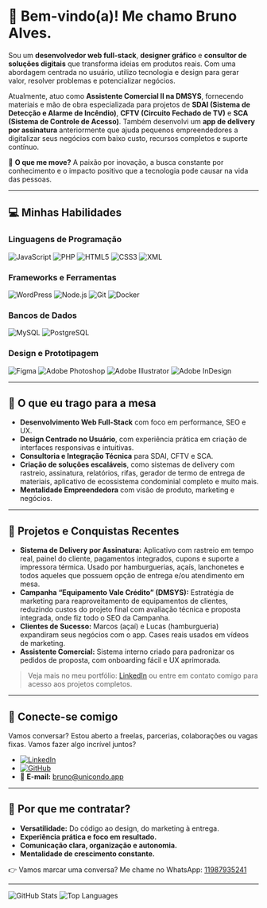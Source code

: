 
# 👋 Bem-vindo(a)! Me chamo Bruno Alves.

Sou um **desenvolvedor web full-stack**, **designer gráfico** e **consultor de soluções digitais** que transforma ideias em produtos reais. Com uma abordagem centrada no usuário, utilizo tecnologia e design para gerar valor, resolver problemas e potencializar negócios.

Atualmente, atuo como **Assistente Comercial II na DMSYS**, fornecendo materiais e mão de obra especializada para projetos de **SDAI (Sistema de Detecção e Alarme de Incêndio)**, **CFTV (Circuito Fechado de TV)** e **SCA (Sistema de Controle de Acesso)**. Também desenvolvi um **app de delivery por assinatura** anteriormente que ajuda pequenos empreendedores a digitalizar seus negócios com baixo custo, recursos completos e suporte contínuo.

🚀 **O que me move?** A paixão por inovação, a busca constante por conhecimento e o impacto positivo que a tecnologia pode causar na vida das pessoas.

---

## 💻 Minhas Habilidades

### Linguagens de Programação
![JavaScript](https://img.shields.io/badge/JavaScript-F7DF1E?style=for-the-badge&logo=javascript&logoColor=black) 
![PHP](https://img.shields.io/badge/PHP-777BB4?style=for-the-badge&logo=php&logoColor=white) 
![HTML5](https://img.shields.io/badge/HTML5-E34F26?style=for-the-badge&logo=html5&logoColor=white) 
![CSS3](https://img.shields.io/badge/CSS3-1572B6?style=for-the-badge&logo=css3&logoColor=white) 
![XML](https://img.shields.io/badge/XML-FF6600?style=for-the-badge&logo=xml&logoColor=white)

### Frameworks e Ferramentas
![WordPress](https://img.shields.io/badge/WordPress-21759B?style=for-the-badge&logo=wordpress&logoColor=white) 
![Node.js](https://img.shields.io/badge/Node.js-339933?style=for-the-badge&logo=nodedotjs&logoColor=white) 
![Git](https://img.shields.io/badge/Git-F05032?style=for-the-badge&logo=git&logoColor=white) 
![Docker](https://img.shields.io/badge/Docker-2496ED?style=for-the-badge&logo=docker&logoColor=white)

### Bancos de Dados
![MySQL](https://img.shields.io/badge/MySQL-4479A1?style=for-the-badge&logo=mysql&logoColor=white) 
![PostgreSQL](https://img.shields.io/badge/PostgreSQL-4169E1?style=for-the-badge&logo=postgresql&logoColor=white)

### Design e Prototipagem
![Figma](https://img.shields.io/badge/Figma-F24E1E?style=for-the-badge&logo=figma&logoColor=white) 
![Adobe Photoshop](https://img.shields.io/badge/Adobe%20Photoshop-31A8FF?style=for-the-badge&logo=adobe%20photoshop&logoColor=white) 
![Adobe Illustrator](https://img.shields.io/badge/Adobe%20Illustrator-FF9A00?style=for-the-badge&logo=adobe%20illustrator&logoColor=white) 
![Adobe InDesign](https://img.shields.io/badge/Adobe%20InDesign-FF3366?style=for-the-badge&logo=adobe%20indesign&logoColor=white)

---

## 🌟 O que eu trago para a mesa

- **Desenvolvimento Web Full-Stack** com foco em performance, SEO e UX.
- **Design Centrado no Usuário**, com experiência prática em criação de interfaces responsivas e intuitivas.
- **Consultoria e Integração Técnica** para SDAI, CFTV e SCA.
- **Criação de soluções escaláveis**, como sistemas de delivery com rastreio, assinatura, relatórios, rifas, gerador de termo de entrega de materiais, aplicativo de ecossistema condominial completo e muito mais.
- **Mentalidade Empreendedora** com visão de produto, marketing e negócios.

---

## 🚀 Projetos e Conquistas Recentes

- **Sistema de Delivery por Assinatura:** Aplicativo com rastreio em tempo real, painel do cliente, pagamentos integrados, cupons e suporte a impressora térmica. Usado por hamburguerias, açaís, lanchonetes e todos aqueles que possuem opção de entrega e/ou atendimento em mesa.
- **Campanha “Equipamento Vale Crédito” (DMSYS):** Estratégia de marketing para reaproveitamento de equipamentos de clientes, reduzindo custos do projeto final com avaliação técnica e proposta integrada, onde fiz todo o SEO da Campanha.
- **Clientes de Sucesso:** Marcos (açaí) e Lucas (hamburgueria) expandiram seus negócios com o app. Cases reais usados em vídeos de marketing.
- **Assistente Comercial:** Sistema interno criado para padronizar os pedidos de proposta, com onboarding fácil e UX aprimorada.

> Veja mais no meu portfólio: [LinkedIn](https://www.linkedin.com/in/brunoferreiraalves/) ou entre em contato comigo para acesso aos projetos completos.

---

## 🔗 Conecte-se comigo

Vamos conversar? Estou aberto a freelas, parcerias, colaborações ou vagas fixas. Vamos fazer algo incrível juntos?

- [![LinkedIn](https://img.shields.io/badge/LinkedIn-0077B5?style=for-the-badge&logo=linkedin&logoColor=white)](https://www.linkedin.com/in/brunoferreiraalves/)  
- [![GitHub](https://img.shields.io/badge/GitHub-181717?style=for-the-badge&logo=github&logoColor=white)](https://github.com/unicondo)  
- 📧 **E-mail:** [bruno@unicondo.app](mailto:bruno@unicondo.app)

---

## 🎯 Por que me contratar?

- **Versatilidade:** Do código ao design, do marketing à entrega.
- **Experiência prática e foco em resultado.**
- **Comunicação clara, organização e autonomia.**
- **Mentalidade de crescimento constante.**

👉 Vamos marcar uma conversa? Me chame no WhatsApp: [11987935241](https://wa.me/5511987935241)

---

![GitHub Stats](https://github-readme-stats.vercel.app/api?username=unicondo&show_icons=true&theme=radical)
![Top Languages](https://github-readme-stats.vercel.app/api/top-langs/?username=unicondo&layout=compact&theme=radical)
